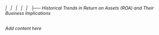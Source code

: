###### |   |   |   |   |   ├── Historical Trends in Return on Assets (ROA) and Their Business Implications

*Add content here*